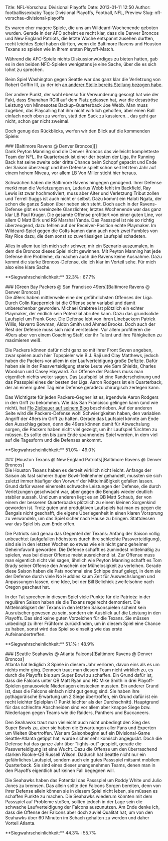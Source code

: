 Title: NFL-Vorschau: Divisional Playoffs
Date: 2013-01-11 12:50
Author: footballissexbaby
Tags: Divisional Playoffs, Football, NFL, Preview
Slug: nfl-vorschau-divisional-playoffs

Es waren eher magere Spiele, die uns am Wildcard-Wochenende geboten
wurden. Gerade in der AFC scheint es recht klar, dass die Denver Broncos
und New England Patriots, die letzte Woche entspannt zusehen durften,
recht leichtes Spiel haben dürften, wenn die Baltimore Ravens und
Houston Texans so spielen wie in ihrem ersten Playoff-Match.

Während die AFC-Spiele nichts Diskussionwürdiges zu bieten hatten, gab
es in den beiden NFC-Spielen wenigstens je eine Sache, über die es sich
lohnt zu sprechen.

Beim Spiel Washington gegen Seattle war das ganz klar die Verletzung von
Robert Griffin III, zu der ich [an anderer Stelle bereits Stellung
bezogen habe][].

Der andere Punkt, der wohl ebenso für Verwunderung gesorgt hat wie der
Fakt, dass Shanahan RGIII auf dem Platz gelassen hat, war die desaströse
Leistung von Minnesotas Backup-Quarterback Joe Webb. Man muss zugeben,
das Playcalling hat ihm nicht wirklich geholfen, aber einen Ball einfach
noch oben zu werfen, statt den Sack zu kassieren... das geht gar nicht,
schon gar nicht zweimal.

Doch genug des Rückblicks, werfen wir den Blick auf die kommenden
Spiele:

<div id="accordion">
### [Baltimore Ravens @ Denver Broncos][]

<div>
Dank Peyton Manning sind die Denver Broncos das vielleicht kompletteste
Team der NFL. Ihr Quarterback ist einer der besten der Liga, ihr Running
Back hat seine zweite oder dritte Chance beim Schopf gepackt und Ende
der Saison überzeugt und ihre Defense spielt schon seit letztem Jahr auf
einem hohem Niveau, vor allem LB Von Miller sticht hier heraus.

</p>
Schwächen haben die Baltimore Ravens hingegen genügend. Ihrer Defense
merkt man die Verletzungen an, Ladarius Webb fehlt im Backfield, Ray
Lewis ist zwar hochmotiviert, muss aber Alter und Verletzung Tribut
zollen und Terrell Suggs ist auch nicht er selbst. Dazu kommt ein Haloti
Ngata, der schon die ganze Saison über neben sich steht. Doch auch in
der Ravens-Defense gibt es vereinzelte Glanzlichter, letztes Wochenende
war das ganz klar LB Paul Kruger. Die gesamte Offense profitiert von
einer guten Line, vor allem C Matt Birk und RG Marshal Yanda. Das
Passspiel ist nie so richtig überzeugend, dazu fehlen auf der
Receiver-Position echte Playmaker. Im Wildcard-Spiel gegen die Colts
kamen dann auch noch zwei Fumbles von Ray Rice dazu, die dem sonst so
zuverlässigen Laufspiel schadeten.

Alles in allem tue ich mich sehr schwer, mir ein Szenario auszumalen, in
dem die Broncos dieses Spiel nicht gewinnen. Mit Peyton Manning hat jede
Defense ihre Probleme, da machen auch die Ravens keine Ausnahme. Dazu
kommt die starke Broncos-Defense, die ich klar im Vorteil sehe. Für mich
also eine klare Sache.

<p>
**Siegwahrscheinlichkeit:** 32.3% : 67.7%

</div>
### [Green Bay Packers @ San Francisco 49ers][Baltimore Ravens @ Denver Broncos]

<div>
Die 49ers haben mittlerweile eine der gefährlichsten Offenses der Liga.
Durch Colin Kaepernick ist die Offense sehr variabel und damit
unberechenbar geworden. Michael Crabtree ist plötzlich ein echter
Playmaker, der endlich sein Potenzial abrufen kann. Dazu das grundsolide
Laufspiel um Frank Gore. Die Defense lebt von ihren Linebackern Patrick
Willis, Navarro Bowman, Aldon Smith und Ahmad Brooks. Doch auch der Rest
der Defense muss sich nicht verstecken. Vor allem profitieren die 49ers
aber von einem Coaching Staff, der ihr Talent und ihre Fähigkeiten zu
maximieren weiß.

</p>
Die Packers können dafür nicht ganz so mit ihrer Front Seven angeben,
zwar spielen auch hier Topspieler wie B.J. Raji und Clay Matthews,
jedoch haben die Packers vor allem in der Laufverteidigung große
Defizite. Dafür haben sie in der Passverteidigung starke Leute wie Sam
Shields, Charles Woodson und Casey Hayward. Zur Offense der Packers muss
man eigentlich nichts weiter sagen. Das Laufspiel ist eine
Randerscheinung und das Passspiel eines der besten der Liga. Aaron
Rodgers ist ein Quarterback, der an einem guten Tag eine Defense
geradezu chirurgisch zerlegen kann.

Das Wichtigste für jeden Packers-Gegner ist es, irgendwie Aaron Rodgers
in den Griff zu bekommen. Wie das San Francisco gelingen kann (und wie
nicht), hat [Flo Zielbauer auf seinem Blog][] beschrieben. Auf der
anderen Seite wird die Packers-Defense wohl Schwierigkeiten haben, den
variablen Angriff der 49ers im Griff zu halten. Gerade das Laufspiel
könnte am Ende den Ausschlag geben, denn die 49ers können damit für
Abwechslung sorgen, die Packers haben nicht viel gezeigt, um ihr
Laufspiel fürchten zu müssen. Es sollte ein bis zum Ende spannendes
Spiel werden, in dem viel auf die Tagesform und die Defenses ankommt.

<p>
**Siegwahrscheinlichkeit:** 51.0% : 49.0%

</div>
### [Houston Texans @ New England Patriots][Baltimore Ravens @ Denver Broncos]

<div>
Die Houston Texans haben es derzeit wirklich nicht leicht. Anfangs der
Saison als fast sicherer Super Bowl-Teilnehmer gehandelt, mussten sie
sich zuletzt immer häufiger den Vorwurf der Mittelmäßigkeit gefallen
lassen. Grund dafür waren einerseits schwache Leistungen der Defense,
die durch Verletzungen geschwächt war, aber gegen die Bengals wieder
deutlich stabiler aussah. Und zum anderen liegt es an QB Matt Schaub,
der von einem der besseren Quarterbacks plötzlich zu einem kleinen
Sorgenkind geworden ist. Trotz guten und produktiven Laufspiels hat man
es gegen die Bengals nicht geschafft, die eigene Überlegenheit in einen
klaren Vorsprung zu verwandeln, um das Spiel sicher nach Hause zu
bringen. Stattdessen war das Spiel bis zum Ende offen.

</p>
Die Patriots sind genau das Gegenteil der Texans: Anfang der Saison
völlig unbeachtet (aufgefallen höchstens durch ihre schlechte
Passverteidigung), sind sie in den letzten Wochen so etwas wie ein nicht
ganz geheimer Geheimfavorit geworden. Die Defense schafft es zumindest
mittelmäßig zu spielen, was bei dieser Offense meist ausreichend ist.
Zur Offense muss man eigentlich nicht viel sagen, ähnlich wie Peyton
Manning schafft es Tom Brady seiner Offense den Anschein der
Mühelosigkeit zu verleihen. Gerade diese Saison haben die Pats nochmal
eine Schippe drauf gelegt, in dem sie der Defense durch viele No Huddles
kaum Zeit für Auswechslungen und Anpassungen lassen, eine Idee, bei der
Bill Belichick zweifelsohne nach Oregon geschaut hat.

In der Tat sprechen in diesem Spiel viele Punkte für die Patriots: in
der regulären Saison haben sie die Texans regelrecht demontiert. Die
Mittelmäßigkeit der Texans in den letzten Saisonspielen scheint kein
Ausrutscher gewesen zu sein, sondern ein Ausblick auf die Leistung in
den Playoffs. Das sind keine guten Vorzeichen für die Texans. Sie müssen
unbedingt zu ihrer Frühform zurückfinden, um in diesem Spiel eine Chance
zu haben, sonst wird das Spiel so einseitig wie das erste
Aufeinandertreffen.

<p>
**Siegwahrscheinlichkeit:** 51.1% : 48.9%

</div>
### [Seattle Seahawks @ Atlanta Falcons][Baltimore Ravens @ Denver Broncos]

<div>
Atlanta hat lediglich 3 Spiele in diesem Jahr verloren, davon eins als
es um nichts mehr ging. Dennoch traut man diesem Team nicht wirklich zu,
es durch die Playoffs bis zum Super Bowl zu schaffen. Ein Grund dafür
ist, dass die Falcons unter QB Matt Ryan und HC Mike Smith in drei
Playoff-Spielen genausoviele Niederlagen einstecken mussten. Ein anderer
Grund ist, dass die Falcons einfach nicht gut genug sind. Sie haben ihre
pythagoräische Erwartung um 2 Siege übertroffen, ein Grund dafür ist ein
recht leichter Spielplan (1 Punkt leichter als der Durchschnitt).
Hauptgrund für das schlechte Abschneiden sind vor allem aber knappe
Siege bzw. Niederlagen gegen Teams wie die Raiders, Panthers und
Buccaneers.

</p>
Den Seahawks traut man vielleicht auch nicht unbedingt den Sieg des
Super Bowls zu, aber sie haben die Erwartungen aller Fans und Experten
um Weiten übertroffen. Wer am Saisonbeginn auf ein Divisional-Game
Seattle-Atlanta getippt hat, wurde sicher sehr komisch angeguckt. Doch
die Defense hat das ganze Jahr über "lights-out" gespielt, gerade die
Passverteidigung ist eine Wucht. Dazu die Offense um den überraschend
starken Rookie-QB Russell Wilson. Dadurch hat Seattle nicht nur ein
gefährliches Laufspiel, sondern auch ein gutes Passspiel mitsamt mobilem
Quarterback. Sie sind eines dieser unangenehmen Teams, denen man in den
Playoffs eigentlich auf keinen Fall begegnen will.

Die Seahawks haben das Potential das Passspiel um Roddy White und Julio
Jones zu bremsen. Das allein sollte den Falcons Sorgen bereiten, denn
von ihrer Defense allein können sie in diesem Spiel nicht leben, sie
müssen es schaffen Punkte zu machen. Die Seahawks wiederum könnten mit
dem Passspiel auf Probleme stoßen, sollten jedoch in der Lage sein die
schwache Laufverteidigung der Falcons auszunutzen. Am Ende denke ich,
dass die Offense der Falcons aber doch zuviel Qualität hat, um von den
Seahawks über 60 Minuten im Schach gehalten zu werden und daher Vorteil
Atlanta.

<p>
**Siegwahrscheinlichkeit:** 44.3% : 55.7%

</div>
</div>

  [an anderer Stelle bereits Stellung bezogen habe]: http://footballissexbaby.de/2013/01/die-nfl-und-die-verletzungen/
    "Die NFL und die Verletzungen"
  [Baltimore Ravens @ Denver Broncos]: #
  [Flo Zielbauer auf seinem Blog]: http://hardcount.wordpress.com/2013/01/11/wie-konnen-die-49ers-aaron-rodgers-stoppen/

